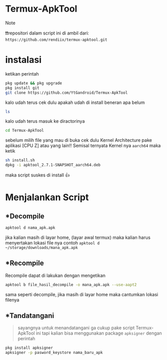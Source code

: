 # Termux-ApkTool
> [!NOTE]
>❗❗repositori dalam script ini di ambil dari: ```https://github.com/rendiix/termux-apktool.git```
# instalasi
ketikan perintah
```bash
pkg update && pkg upgrade
pkg install git
git clone https://github.com/YtGandroid/Termux-ApkTool
```

kalo udah terus cek dulu apakah udah di install beneran apa belum
```bash
ls
```

kalo udah terus masuk ke diractorinya
```bash
cd Termux-ApkTool
```

sebelum milih file yang mau di buka cek dulu Kernel Architecture pake aplikasi [CPU Z] atau yang lain!!
Semisal ternyata Kernel nya ```aarch64``` maka ketik 
```bash
sh install.sh
dpkg -i apktool_2.7.1-SNAPSHOT_aarch64.deb
```
maka script suskes di install :+1:
# Menjalankan Script
## *Decompile
```bash
apktool d nama_apk.apk
```
jika kalian masih di layar home, (layar awal termux) maka kalian harus menyertakan lokasi file nya contoh ```apktool d ~/storage/downloads/mana_apk.apk```

## *Recompile
Recompile dapat di lakukan dengan mengetikan
```bash
apktool b file_hasil_decompile -o mana_apk.apk --use-aapt2
```
sama seperti decompile, jika masih di layar home maka cantumkan lokasi filenya

## *Tandatangani
> sayangnya untuk menandatangani ga cukup pake script Termux-ApkTool ini tapi kalian bisa menggunakan package ```apksigner``` dengan perintah
```bash
pkg install apksigner
apksigner -p pasword_keystore nama_baru_apk
```
